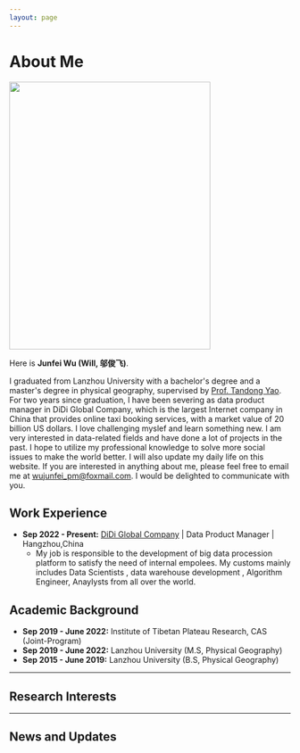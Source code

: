 ```yaml
---
layout: page
---
```


# About Me

<img src="https://junfeiwu.github.io/junfeiwu.jpg" class="floatpic" width="360" height="480">

Here is **Junfei Wu (Will, 邬俊飞)**.

I graduated from Lanzhou University with a bachelor's degree and a master's degree in physical geography, supervised by
[Prof. Tandong Yao](http://tdyao.itpcas.ac.cn/). For two years since graduation, I have been severing as data product
manager in DiDi Global Company, which is the largest Internet company in China that provides online taxi booking
services, with a market value of 20 billion US dollars. I love challenging myslef and learn something new. I am very
interested in data-related fields and have done a lot of projects in the past. I hope to
utilize my professional knowledge to solve more social issues to make the world better. I will also update my daily life
on
this website. If you are interested in anything about me, please feel free to email me
at [wujunfei_pm@foxmail.com](wujunfei_pm@foxmail.com). I would be delighted to communicate with you.

## Work Experience

- **Sep 2022 - Present:** [DiDi Global Company](https://www.didiglobal.com/about-didi/about-us) | Data Product Manager |
  Hangzhou,China
  - My job is responsible to the development of big data procession platform to satisfy the need of internal empolees.
    My customs
    mainly includes Data Scientists , data warehouse development , Algorithm Engineer, Anaylysts from all over the
    world.

## Academic Background

- **Sep 2019 - June 2022:** Institute of Tibetan Plateau Research, CAS (Joint-Program)
- **Sep 2019 - June 2022:** Lanzhou University (M.S, Physical Geography)
- **Sep 2015 - June 2019:** Lanzhou University (B.S, Physical Geography)

---

## Research Interests

[//]: # ()

[//]: # (- Internet of Everything)

[//]: # (- Cyber-Physical System)

[//]: # (- Industrial Informatics)

[//]: # (- Applied Machine Learning)

[//]: # (- [My latest research proposal &#40;Dec 2023&#41;]&#40;https://caihanlin.com/file/proposal-2023.pdf&#41;🔗)

[//]: # (My current research focuses on practical problems that artificial intelligence faces in real life. My interests are on)

[//]: # (the **Machine Learning** and its applications in **Industrial IoT**. In a word, advanced technologies like ML and IoT)

[//]: # (positively influence the life of everybody. I wish to devote my talent to this meaningful cause and bring well-being to)

[//]: # (society.)

---

## News and Updates

[//]: # (- **May 2024：**My undergraduate thesis won the Best Project Award &#40;Top 1/300&#41; 🎉)

[//]: # ()

[//]: # (- **April 2024：**Our work *BLEGuard* has been accepted to [MobiSys 2024]&#40;https://www.sigmobile.org/mobisys/2024/&#41; as a)

[//]: # ()

[//]: # (  poster paper. See you in Japan!)

[//]: # ()

[//]: # (- **March 2024：**Very excited to get a MPhil offer from Engineering department at Cambridge University!)

[//]: # ()

[//]: # (- **Dec 2023：**Very excited to be selected)

[//]: # ()

[//]: # (  as [AAAI-24 UC Scholar]&#40;https://aaai.org/aaai-conference/undergraduate-consortium-program/&#41;. See you in Canada!)

[//]: # ()

[//]: # (- **Dec 2023：**Got a MSc offer from the physics department of Imperial College London.)

[//]: # ()

[//]: # (- **Aug 2023：**Happy to be awarded the FEPG Scholarship.)

[//]: # ()

[//]: # (- **May 2023：**Happy to be awarded the XiamenAir Scholarship.)

[//]: # ()

[//]: # (- **May 2023：**Collected the Finalist Award in MCM 2023 &#40;Top 1%&#41;.)

[//]: # ()

[//]: # (- **Jun 2022：**Started research programme at [Cambridge AI Group]&#40;https://www.cl.cam.ac.uk/research/ai/&#41;, advised by)

[//]: # ()

[//]: # (  Prof. Pietro Liò.)

[//]: # (<blockquote class="twitter-tweet"><p lang="en" dir="ltr">Thrilled to be an AAAI-UC Scholar at <a href="https://twitter.com/hashtag/AAAI24?src=hash&amp;ref_src=twsrc%5Etfw">#AAAI24</a>, thanks to <a href="https://twitter.com/hashtag/AAAI?src=hash&amp;ref_src=twsrc%5Etfw">#AAAI</a> &amp; <a href="https://twitter.com/hashtag/GoogleExploreCSR?src=hash&amp;ref_src=twsrc%5Etfw">#GoogleExploreCSR</a> for the sponsorship. Grateful for the knowledge gained and new friendships formed.<br><br>Wonderful trip in Vancouver. Looking forward to staying connected with all.<a href="https://twitter.com/hashtag/AAAI24?src=hash&amp;ref_src=twsrc%5Etfw">#AAAI24</a> <a href="https://twitter.com/hashtag/Vancouver?src=hash&amp;ref_src=twsrc%5Etfw">#Vancouver</a> <a href="https://twitter.com/hashtag/GoogleExploreCSR?src=hash&amp;ref_src=twsrc%5Etfw">#GoogleExploreCSR</a> <a href="https://t.co/wUQUp8XlSM">pic.twitter.com/wUQUp8XlSM</a></p>&mdash; Hanlin CAI &#40;seeking a PhD position 2025&#41; &#40;@lancecai2002&#41; <a href="https://twitter.com/lancecai2002/status/1762210025173344260?ref_src=twsrc%5Etfw">February 26, 2024</a></blockquote> <script async src="https://platform.twitter.com/widgets.js" charset="utf-8"></script>)

